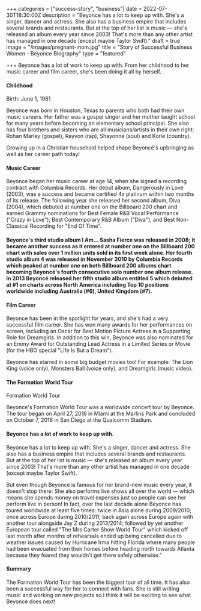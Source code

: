 +++
categories = ["success-story", "business"]
date = 2022-07-30T18:30:00Z
description = "Beyonce has a lot to keep up with. She's a singer, dancer and actress. She also has a business empire that includes several brands and restaurants. But at the top of her list is music — she's released an album every year since 2003! That's more than any other artist has managed in one decade (except maybe Taylor Swift)."
draft = true
image = "/images/pregnant-mom.jpg"
title = "Story of Successful Business Women - Beyonce Biography"
type = "featured"

+++
Beyonce has a lot of work to keep up with. From her childhood to her music career and film career, she's been doing it all by herself.

#### Childhood

Birth: June 1, 1981

Beyonce was born in Houston, Texas to parents who both had their own music careers. Her father was a gospel singer and her mother taught school for many years before becoming an elementary school principal. She also has four brothers and sisters who are all musicians/artists in their own right: Rohan Marley (gospel), Rayvon (rap), Shayonne (soul) and Korie (country).

Growing up in a Christian household helped shape Beyoncé's upbringing as well as her career path today!

#### Music Career

Beyonce began her music career at age 14, when she signed a recording contract with Columbia Records. Her debut album, Dangerously in Love (2003), was a success and became certified 4x platinum within two months of its release. The following year she released her second album, Diva (2004), which debuted at number one on the Billboard 200 chart and earned Grammy nominations for Best Female R&B Vocal Performance ("Crazy in Love"), Best Contemporary R&B Album ("Diva"), and Best Non-Classical Recording for "End Of Time".

#### Beyonce's third studio album I Am... Sasha Fierce was released in 2008; it became another success as it entered at number one on the Billboard 200 chart with sales over 1 million units sold in its first week alone. Her fourth studio album 4 was released in November 2010 by Columbia Records which peaked at number one on both Billboard 200 albums chart becoming Beyoncé's fourth consecutive solo number one album release. In 2013 Beyoncé released her fifth studio album entitled 5 which debuted at #1 on charts across North America including Top 10 positions worldwide including Australia (#6), United Kingdom (#7).

#### Film Career

Beyonce has been in the spotlight for years, and she's had a very successful film career. She has won many awards for her performances on screen, including an Oscar for Best Motion Picture Actress in a Supporting Role for Dreamgirls. In addition to this win, Beyonce was also nominated for an Emmy Award for Outstanding Lead Actress in a Limited Series or Movie (for the HBO special "Life Is But a Dream").

Beyonce has starred in some big budget movies too! For example: The Lion King (voice only), Monsters Ball (voice only), and Dreamgirls (music video).

#### The Formation World Tour

Formation World Tour

Beyonce's Formation World Tour was a worldwide concert tour by Beyonce. The tour began on April 27, 2016 in Miami at the Marlins Park and concluded on October 7, 2016 in San Diego at the Qualcomm Stadium.

#### Beyonce has a lot of work to keep up with.

Beyonce has a lot to keep up with. She's a singer, dancer and actress. She also has a business empire that includes several brands and restaurants. But at the top of her list is music — she's released an album every year since 2003! That's more than any other artist has managed in one decade (except maybe Taylor Swift).

But even though Beyonce is famous for her brand-new music every year, it doesn't stop there: She also performs live shows all over the world — which means she spends money on travel expenses just so people can see her perform live in person! In fact, over the last decade alone Beyonce has toured worldwide at least five times: twice in Asia alone during 2009/2010; once across Europe during 2010/2011; back again across Europe again with another tour alongside Jay Z during 2013/2014; followed by yet another European tour called "The Mrs Carter Show World Tour" which kicked off last month after months of rehearsals ended up being cancelled due to weather issues caused by Hurricane Irma hitting Florida where many people had been evacuated from their homes before heading north towards Atlanta because they feared they wouldn't get there safely otherwise."

#### Summary

The Formation World Tour has been the biggest tour of all time. It has also been a successful way for her to connect with fans. She is still writing music and working on new projects so I think it will be exciting to see what Beyonce does next!